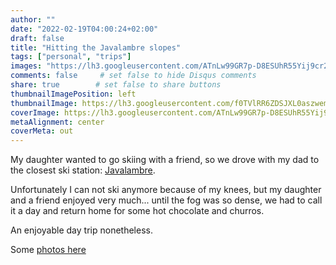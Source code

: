 ```yaml
---
author: ""
date: "2022-02-19T04:00:24+02:00"
draft: false
title: "Hitting the Javalambre slopes"
tags: ["personal", "trips"]
images: "https://lh3.googleusercontent.com/ATnLw99GR7p-D8ESUhR55Yij9cr2G19mi92VstTX0euNfHrinjjCOjtQQIVDsTJnjT7JGuvYOdmPCQkzDh6nWuFRa0mtS0Rh7buR-pERjYOIjlpaKvK0cFy_Sk4jte7Fqoe4f1u_MyI=w2400"
comments: false     # set false to hide Disqus comments
share: true        # set false to share buttons
thumbnailImagePosition: left
thumbnailImage: https://lh3.googleusercontent.com/f0TVlRR6ZDSJXL0aszwemzmUvO2KemuB6y4IrbFCWPr8xxzHt1T3BV47eXDSRU3Bd2XqLDOKGgF_THiF4olH3u_a-06wxx7t5rOlmS3F_WM2TO2I7bXd9g4XbUGZzFaKX5cHHxKYfog=w2400
coverImage: https://lh3.googleusercontent.com/ATnLw99GR7p-D8ESUhR55Yij9cr2G19mi92VstTX0euNfHrinjjCOjtQQIVDsTJnjT7JGuvYOdmPCQkzDh6nWuFRa0mtS0Rh7buR-pERjYOIjlpaKvK0cFy_Sk4jte7Fqoe4f1u_MyI=w2400
metaAlignment: center
coverMeta: out
---
```


My daughter wanted to go skiing with a friend, so we drove with my dad to the closest ski station: [Javalambre](https://www.javalambre-valdelinares.com/).

<!--more-->

Unfortunately I can not ski anymore because of my knees, but my daughter and a friend enjoyed very much... until the fog was so dense, we had to call it a day and return home for some hot chocolate and churros.

An enjoyable day trip nonetheless.

Some [photos here](https://photos.app.goo.gl/undPmzMqJi9FFyCeA)

